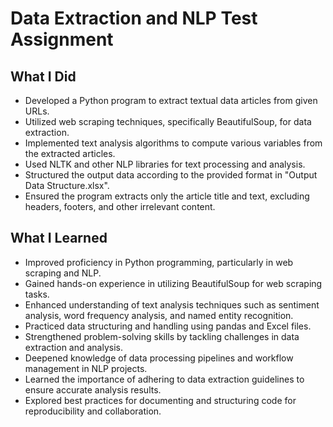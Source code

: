 # Data Extraction and NLP Test Assignment

## What I Did

- Developed a Python program to extract textual data articles from given URLs.
- Utilized web scraping techniques, specifically BeautifulSoup, for data extraction.
- Implemented text analysis algorithms to compute various variables from the extracted articles.
- Used NLTK and other NLP libraries for text processing and analysis.
- Structured the output data according to the provided format in "Output Data Structure.xlsx".
- Ensured the program extracts only the article title and text, excluding headers, footers, and other irrelevant content.

## What I Learned

- Improved proficiency in Python programming, particularly in web scraping and NLP.
- Gained hands-on experience in utilizing BeautifulSoup for web scraping tasks.
- Enhanced understanding of text analysis techniques such as sentiment analysis, word frequency analysis, and named entity recognition.
- Practiced data structuring and handling using pandas and Excel files.
- Strengthened problem-solving skills by tackling challenges in data extraction and analysis.
- Deepened knowledge of data processing pipelines and workflow management in NLP projects.
- Learned the importance of adhering to data extraction guidelines to ensure accurate analysis results.
- Explored best practices for documenting and structuring code for reproducibility and collaboration.
